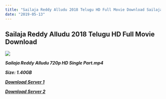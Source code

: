 ```yaml
---
title: "Sailaja Reddy Alludu 2018 Telugu HD Full Movie Download Sailaja Reddy Alludu Telugu HD Movie Download"
date: "2019-05-13"
---
```


## Sailaja Reddy Alludu 2018 Telugu HD Full Movie Download 

![](https://images.moviebuff.com/dedcaa60-7b03-43e9-9a78-47af20cce548?w=1000)

**_Sailaja Reddy Alludu 720p HD Single Part.mp4_**

**_Size: 1.40GB_**

**_[Download Server 1](https://openload.co/f/gUmH7vmG1z4/)_**

**_[Download Server 2](https://openload.co/f/gUmH7vmG1z4/)_**
